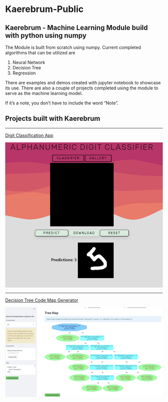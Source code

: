 # Kaerebrum-Public
## Kaerebrum - Machine Learning Module build with python using numpy

The Module is built from scratch using numpy.
Current completed algorithms that can be utilized are
1. Neural Network
2. Decision Tree
3. Regression 

There are examples and demos created with jupyter notebook to  showcase its use.
There are also a couple of projects completed using the module to serve as the machine learning model.

<div class="alert alert-block alert-info">
If it’s a note, you don’t have to include the word “Note”.
</div>

## Projects built with Kaerebrum

***
[Digit Classification App](https://kaemnist.herokuapp.com/)

![alt text](Classifier_Img.PNG "Title")

***
[Decision Tree Code Map Generator](https://kaerubrumtree.herokuapp.com/)

![alt text](tree_img.PNG "tree")
